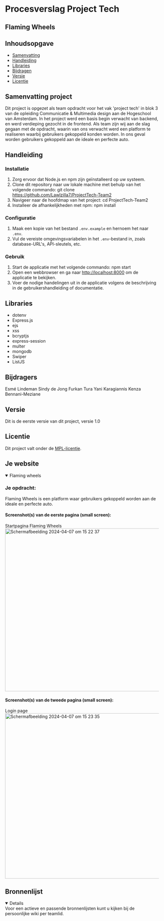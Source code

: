 # Procesverslag Project Tech
## Flaming Wheels

## Inhoudsopgave
- [Samenvatting](#samenvatting-project)
- [Handleiding](#handleiding)
- [Libraries](#libraries)
- [Bijdragen](#bijdragers)
- [Versie](#versie)
- [Licentie](#licentie)

## Samenvatting project
Dit project is opgezet als team opdracht voor het vak 'project tech' in blok 3 van de opleiding Communicatie & Multimedia design aan de Hogeschool van Amsterdam. In het project werd een basis begin verwacht van backend, en werd verdieping gezocht in de frontend. Als team zijn wij aan de slag gegaan met de opdracht, waarin van ons verwacht werd een platform te realiseren waarbij gebruikers gekoppeld konden worden. In ons geval worden gebruikers gekoppeld aan de ideale en perfecte auto. 

## Handleiding
### Installatie

1. Zorg ervoor dat Node.js en npm zijn geïnstalleerd op uw systeem.
2. Clone dit repository naar uw lokale machine met behulp van het volgende commando: git clone https://github.com/Lawlzilla7/ProjectTech-Team2
3. Navigeer naar de hoofdmap van het project: cd ProjectTech-Team2
4. Installeer de afhankelijkheden met npm: npm install

### Configuratie

1. Maak een kopie van het bestand `.env.example` en hernoem het naar `.env`.
2. Vul de vereiste omgevingsvariabelen in het `.env`-bestand in, zoals database-URL's, API-sleutels, etc.

### Gebruik
1. Start de applicatie met het volgende commando: npm start
2. Open een webbrowser en ga naar [http://localhost:8000](http://localhost:3000) om de applicatie te bekijken.
3. Voer de nodige handelingen uit in de applicatie volgens de beschrijving in de gebruikershandleiding of documentatie.

## Libraries
- dotenv
- Express.js
- ejs
- xss
- bcryptjs
- express-session
- multer
- mongodb
- Swiper
- ListJS

## Bijdragers
Esmé Lindeman
Sindy de Jong
Furkan Tura
Yani Karagiannis
Kenza Bennani-Meziane

## Versie
Dit is de eerste versie van dit project, versie 1.0

## Licentie
Dit project valt onder de [MPL-licentie](LICENSE).

## Je website

<details open>
  <summary>Flaming wheels</summary>

  ### Je opdracht:
  Flaming Wheels is een platform waar gebruikers gekoppeld worden aan de ideale en perfecte auto. 

  #### Screenshot(s) van de eerste pagina (small screen): 
  Startpagina Flaming Wheels
  <img width="534" alt="Scherm­afbeelding 2024-04-07 om 15 22 37" src="https://github.com/Lawlzilla7/ProjectTech-Team2/assets/112951041/c5fc1882-a5d2-4d5b-88a2-a5b647544f03">


  #### Screenshot(s) van de tweede pagina (small screen):
  Login page
  <img width="542" alt="Scherm­afbeelding 2024-04-07 om 15 23 35" src="https://github.com/Lawlzilla7/ProjectTech-Team2/assets/112951041/ab85376a-575f-45ef-80bd-d19b2665c657">
 
</details>




## Bronnenlijst

<details open>
Voor een actieve en passende bronnenlijsten kunt u kijken bij de persoonlijke wiki per teamlid. 
</details>
